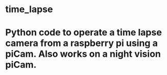 # time_lapse

# Python code to operate a time lapse camera from a raspberry pi using a piCam. Also works on a night vision piCam.
